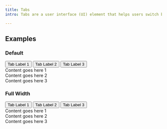 ```yaml
---
title: Tabs
intro: Tabs are a user interface (UI) element that helps users switch between different sections of content within a single window or page. They are essentially digital file folders, allowing users to categorize and access related information efficiently

---
```


## Examples

### Default


<div class="tabs">
  <div class="tabs__tablist" data-ulu-tablist='{ "equalHeights" : true }'>
    <button type="button" id="tabs-1-1">
      Tab Label 1
    </button>
    <button type="button" id="tabs-1-2">
      Tab Label 2
    </button>
    <button type="button" id="tabs-1-3">
      Tab Label 3
    </button>
  </div>
  <div class="tabs__tabpanel" aria-labelledby="tabs-1-1">
    Content goes here 1
  </div>
  <div class="tabs__tabpanel" aria-labelledby="tabs-1-2">
    Content goes here 2
  </div>
  <div class="tabs__tabpanel" aria-labelledby="tabs-1-3">
    Content goes here 3
  </div>
</div>

### Full Width

<div class="tabs tabs--full-width">
  <div class="tabs__tablist" data-ulu-tablist='{ "equalHeights" : true }'>
    <button type="button" id="tabs-2-1">
      Tab Label 1
    </button>
    <button type="button" id="tabs-2-2">
      Tab Label 2
    </button>
    <button type="button" id="tabs-2-3">
      Tab Label 3
    </button>
  </div>
  <div class="tabs__tabpanel" aria-labelledby="tabs-2-1">
    <div class="tabs__tabpanel-container">
      Content goes here 1
    </div>
  </div>
  <div class="tabs__tabpanel" aria-labelledby="tabs-2-2">
    <div class="tabs__tabpanel-container">
      Content goes here 2
    </div>
  </div>
  <div class="tabs__tabpanel" aria-labelledby="tabs-2-3">
    <div class="tabs__tabpanel-container">
      Content goes here 3
    </div>
  </div>
</div>